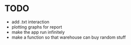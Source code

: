 # TODO
 - add .txt interaction
 - plotting graphs for report
 - make the app run infinitely
 - make a function so that warehouse can buy random stuff